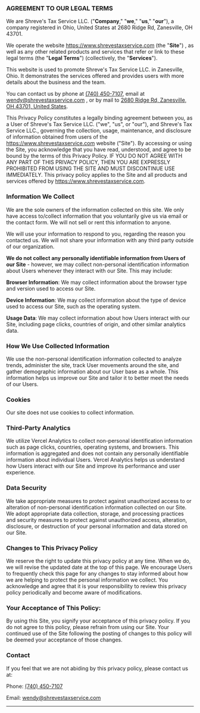 <h3>AGREEMENT TO OUR LEGAL TERMS</h3>

We are Shreve's Tax Service LLC. ("**Company**," "**we**," "**us**," "**our**"), a company registered in Ohio, United States at 2680 Ridge Rd, Zanesville, OH 43701.

We operate the website https://www.shrevestaxservice.com (the "**Site**") , as well as any other related products and services that refer or link to these legal terms (the "**Legal Terms**") (collectively, the "**Services**").

This website is used to promote Shreve's Tax Service LLC. in Zanesville, Ohio. It demonstrates the services offered and provides users with more details about the business and the team.

You can contact us by phone at <a href="tel:+17404507107">(740) 450-7107</a>, email at wendy@shrevestaxservice.com , or by mail to <a href="https://maps.apple.com/?q=2680+Ridge+Road,+Zanesville,+OH,43701">2680 Ridge Rd, Zanesville, OH 43701, United States</a>.

This Privacy Policy constitutes a legally binding agreement between you, as a User of Shreve's Tax Service LLC. ("we", "us", or "our"), and Shreve's Tax Service LLC., governing the collection, usage, maintenance, and disclosure of information obtained from users of the https://www.shrevestaxservice.com website ("Site"). By accessing or using the Site, you acknowledge that you have read, understood, and agree to be bound by the terms of this Privacy Policy. IF YOU DO NOT AGREE WITH ANY PART OF THIS PRIVACY POLICY, THEN YOU ARE EXPRESSLY PROHIBITED FROM USING THE SITE AND MUST DISCONTINUE USE IMMEDIATELY. This privacy policy applies to the Site and all products and services offered by https://www.shrevestaxservice.com.

### Information We Collect

We are the sole owners of the information collected on this site. We only have access to/collect information that you voluntarily give us via email or the contact form. We will not sell or rent this information to anyone.

We will use your information to respond to you, regarding the reason you contacted us. We will not share your information with any third party outside of our organization.

**We do not collect any personally identifiable information from Users of our Site** - however, we may collect non-personal identification information about Users whenever they interact with our Site. This may include:

**Browser Information**: We may collect information about the browser type and version used to access our Site.

**Device Information**: We may collect information about the type of device used to access our Site, such as the operating system.

**Usage Data**: We may collect information about how Users interact with our Site, including page clicks, countries of origin, and other similar analytics data.

### How We Use Collected Information

We use the non-personal identification information collected to analyze trends, administer the site, track User movements around the site, and gather demographic information about our User base as a whole. This information helps us improve our Site and tailor it to better meet the needs of our Users.

### Cookies

Our site does not use cookies to collect information.

### Third-Party Analytics

We utilize Vercel Analytics to collect non-personal identification information such as page clicks, countries, operating systems, and browsers. This information is aggregated and does not contain any personally identifiable information about individual Users. Vercel Analytics helps us understand how Users interact with our Site and improve its performance and user experience.

### Data Security

We take appropriate measures to protect against unauthorized access to or alteration of non-personal identification information collected on our Site. We adopt appropriate data collection, storage, and processing practices and security measures to protect against unauthorized access, alteration, disclosure, or destruction of your personal information and data stored on our Site.

### Changes to This Privacy Policy

We reserve the right to update this privacy policy at any time. When we do, we will revise the updated date at the top of this page. We encourage Users to frequently check this page for any changes to stay informed about how we are helping to protect the personal information we collect. You acknowledge and agree that it is your responsibility to review this privacy policy periodically and become aware of modifications.

### Your Acceptance of This Policy:

By using this Site, you signify your acceptance of this privacy policy. If you do not agree to this policy, please refrain from using our Site. Your continued use of the Site following the posting of changes to this policy will be deemed your acceptance of those changes.

### Contact

If you feel that we are not abiding by this privacy policy, please contact us at:

Phone: <a href="tel:+17404507107">(740) 450-7107</a>

Email: wendy@shrevestaxservice.com

<hr />
